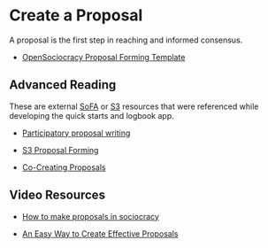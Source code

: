# Create a Proposal 

A proposal is the first step in reaching and informed consensus.

* [OpenSociocracy Proposal Forming Template](https://docs.google.com/spreadsheets/d/11lheISzs54qfAr7Pf2eDlGoaB4ihfMKTKvQZ9MA03GQ/edit?usp=sharing)

## Advanced Reading

These are external [SoFA](/glossary/#sofa) or [S3](/glossary/#s3) resources that were referenced while developing the quick starts and logbook app.

* [Participatory proposal writing](https://www.sociocracyforall.org/participatory-proposal-writing/)

* [S3 Proposal Forming](https://patterns.sociocracy30.org/proposal-forming.html)

* [Co-Creating Proposals](https://patterns.sociocracy30.org/co-create-proposals.html)


## Video Resources

* [How to make proposals in sociocracy](https://www.sociocracyforall.org/how-to-make-proposals-in-sociocracy/)

* [An Easy Way to Create Effective Proposals](https://www.sociocracyforall.org/an-easy-way-to-create-effective-proposals/)

